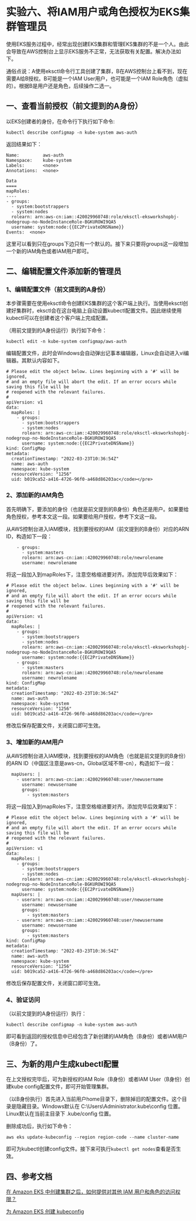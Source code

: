 # 实验六、将IAM用户或角色授权为EKS集群管理员

使用EKS服务过程中，经常出现创建EKS集群和管理EKS集群的不是一个人。由此会导致在AWS控制台上显示EKS服务不正常，无法获取有关配置。解决办法如下。

通俗点说：A使用eksctl命令行工具创建了集群，B在AWS控制台上看不到，现在需要A给B授权。B可能是一个IAM User用户，也可能是一个IAM Role角色（虚拟的）。根据B是用户还是角色，后续操作二选一。

## 一、查看当前授权（前文提到的A身份）

以EKS创建者的身份，在命令行下执行如下命令:

```
kubectl describe configmap -n kube-system aws-auth
```

返回结果如下：

```
Name:         aws-auth
Namespace:    kube-system
Labels:       <none>
Annotations:  <none>

Data
====
mapRoles:
----
- groups:
  - system:bootstrappers
  - system:nodes
  rolearn: arn:aws-cn:iam::420029960748:role/eksctl-eksworkshopbj-nodegroup-no-NodeInstanceRole-BGKUROWI9QA5
  username: system:node:{{EC2PrivateDNSName}}
Events:  <none>
```

这里可以看到只在groups下边只有一个默认的。接下来只要将groups这一段增加一个新的IAM角色或者IAM用户即可。

## 二、编辑配置文件添加新的管理员

### 1、编辑配置文件（前文提到的A身份）

本步骤需要在使用eksctl命令创建EKS集群的这个客户端上执行。当使用eksctl创建好集群时，eksctl会在这台电脑上自动设置kubectl配置文件。因此继续使用kubectl可以在创建者这个客户端上完成配置。

（用前文提到的A身份运行）执行如下命令：

```
kubectl edit -n kube-system configmap/aws-auth
```

编辑配置文件，此时会Windows会自动弹出记事本编辑器，Linux会自动进入vi编辑器。其默认内容如下。

```
# Please edit the object below. Lines beginning with a '#' will be ignored,
# and an empty file will abort the edit. If an error occurs while saving this file will be
# reopened with the relevant failures.
#
apiVersion: v1
data:
  mapRoles: |
    - groups:
      - system:bootstrappers
      - system:nodes
      rolearn: arn:aws-cn:iam::420029960748:role/eksctl-eksworkshopbj-nodegroup-no-NodeInstanceRole-BGKUROWI9QA5
      username: system:node:{{EC2PrivateDNSName}}
kind: ConfigMap
metadata:
  creationTimestamp: "2022-03-23T10:36:54Z"
  name: aws-auth
  namespace: kube-system
  resourceVersion: "1256"
  uid: b019ca52-a416-4726-96f0-a468d86203ac</code></pre>
```

### 2、添加新的IAM角色

首先明确下，要添加的身份（也就是前文提到的B身份）角色还是用户。如果要给角色授权，参考本文这一段。如果要给用户授权，参考下文这一段。

从AWS控制台进入IAM模块，找到要授权的IAM（前文提到的B身份）对应的ARN ID，构造如下一段：

```
    - groups:
      - system:masters
      rolearn: arn:aws-cn:iam::420029960748:role/newrolename
      username: newrolename
```

将这一段加入到mapRoles下，注意空格缩进要对齐。添加完毕后效果如下：

```
# Please edit the object below. Lines beginning with a '#' will be ignored,
# and an empty file will abort the edit. If an error occurs while saving this file will be
# reopened with the relevant failures.
#
apiVersion: v1
data:
  mapRoles: |
    - groups:
      - system:bootstrappers
      - system:nodes
      rolearn: arn:aws-cn:iam::420029960748:role/eksctl-eksworkshopbj-nodegroup-no-NodeInstanceRole-BGKUROWI9QA5
      username: system:node:{{EC2PrivateDNSName}}
    - groups:
      - system:masters
      rolearn: arn:aws-cn:iam::420029960748:role/newrolename
      username: newrolename
kind: ConfigMap
metadata:
  creationTimestamp: "2022-03-23T10:36:54Z"
  name: aws-auth
  namespace: kube-system
  resourceVersion: "1256"
  uid: b019ca52-a416-4726-96f0-a468d86203ac</code></pre>
```

修改后保存配置文件，关闭窗口即可生效。

### 3、增加新的IAM用户

从AWS控制台进入IAM模块，找到要授权的IAM角色（也就是前文提到的B身份）的ARN ID（中国区注意是aws-cn，Global区域不带-cn），构造如下一段：

```
  mapUsers: | 
    - userarn: arn:aws-cn:iam::420029960748:user/newusername 
      username: newusername 
      groups: 
        - system:masters
```

将这一段加入到mapRoles下，注意空格缩进要对齐。添加完毕后效果如下：

```
# Please edit the object below. Lines beginning with a '#' will be ignored,
# and an empty file will abort the edit. If an error occurs while saving this file will be
# reopened with the relevant failures.
#
apiVersion: v1
data:
  mapRoles: |
    - groups:
      - system:bootstrappers
      - system:nodes
      rolearn: arn:aws-cn:iam::420029960748:role/eksctl-eksworkshopbj-nodegroup-no-NodeInstanceRole-BGKUROWI9QA5
      username: system:node:{{EC2PrivateDNSName}}
  mapUsers: | 
    - userarn: arn:aws-cn:iam::420029960748:user/newusername 
      username: newusername 
      groups: 
        - system:masters
    - userarn: arn:aws-cn:iam::420029960748:user/newusername 
      username: newusername 
      groups: 
        - system:masters
kind: ConfigMap
metadata:
  creationTimestamp: "2022-03-23T10:36:54Z"
  name: aws-auth
  namespace: kube-system
  resourceVersion: "1256"
  uid: b019ca52-a416-4726-96f0-a468d86203ac</code></pre>
```

修改后保存配置文件，关闭窗口即可生效。

### 4、验证访问

（以前文提到的A身份运行）执行：

```
kubectl describe configmap -n kube-system aws-auth
```

即可看到返回的授权信息中已经包含了新创建的IAM角色（B身份）或者IAM用户（B身份）了。

## 三、为新的用户生成kubectl配置

在上文授权完毕后，可为新授权的IAM Role（B身份）或者IAM User（B身份）创建kube config配置文件，即可开始管理集群。

（以B身份执行）首先进入当前用户home目录下，删除掉旧的配置文件。这个目录是隐藏目录。Windows默认在 C:\Users\Administrator\.kube\config 位置。Linux默认在当前主目录下 .kube/config 位置。

删除成功后，执行如下命令：

```
aws eks update-kubeconfig --region region-code --name cluster-name
```

即可为kubectl创建config文件。接下来可执行`kubectl get nodes`查看是否生效。

## 四、参考文档

[在 Amazon EKS 中创建集群之后，如何提供对其他 IAM 用户和角色的访问权限？](https://aws.amazon.com/cn/premiumsupport/knowledge-center/amazon-eks-cluster-access/)

[为 Amazon EKS 创建 kubeconfig](https://docs.amazonaws.cn/eks/latest/userguide/create-kubeconfig.html)

